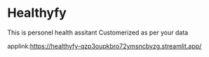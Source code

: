 # Healthyfy 
This is personel health assitant Customerized as per your data

applink:https://healthyfy-qzp3oupkbro72ymsncbvzg.streamlit.app/
